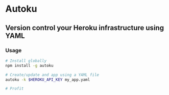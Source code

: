 # Autoku

## Version control your Heroku infrastructure using YAML


### Usage
```bash
# Install globally
npm install -g autoku

# Create/update and app using a YAML file
autoku -k $HEROKU_API_KEY my_app.yaml

# Profit
```